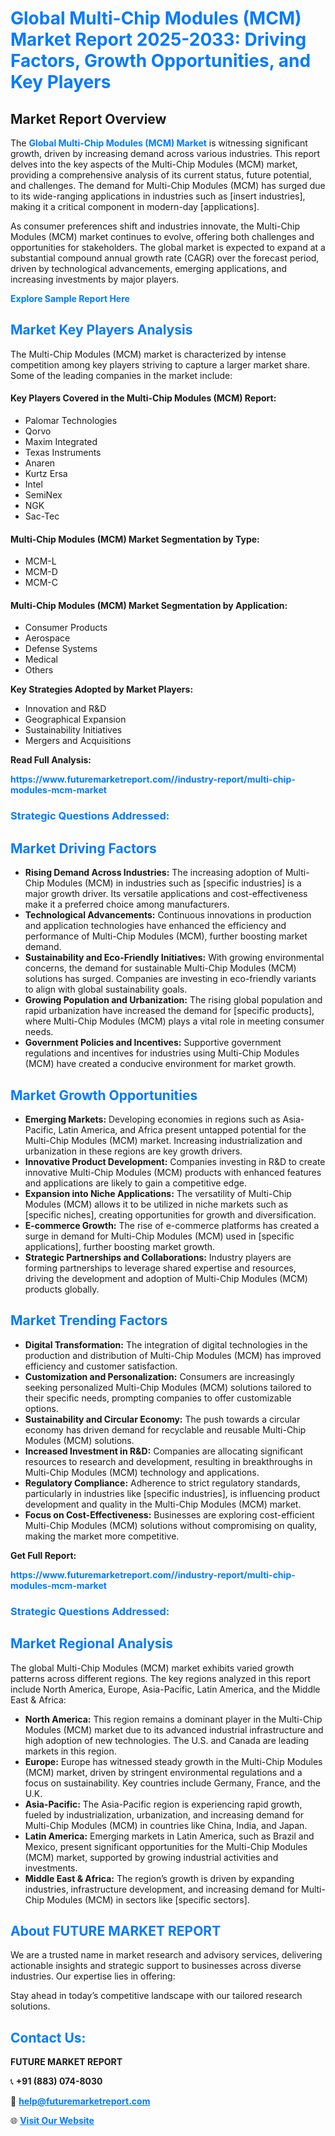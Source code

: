 <h1 style="color: #007BFF;">Global Multi-Chip Modules (MCM) Market Report 2025-2033: Driving Factors, Growth Opportunities, and Key Players</h1>

<section id="overview">
<h2>Market Report Overview</h2>
<p>The <a href="https://www.futuremarketreport.com//industry-report/multi-chip-modules-mcm-market" style="color: #007BFF; text-decoration: none;"><strong>Global Multi-Chip Modules (MCM) Market</strong></a> is witnessing significant growth, driven by increasing demand across various industries. This report delves into the key aspects of the Multi-Chip Modules (MCM) market, providing a comprehensive analysis of its current status, future potential, and challenges. The demand for Multi-Chip Modules (MCM) has surged due to its wide-ranging applications in industries such as [insert industries], making it a critical component in modern-day [applications].</p>
<p>As consumer preferences shift and industries innovate, the Multi-Chip Modules (MCM) market continues to evolve, offering both challenges and opportunities for stakeholders. The global market is expected to expand at a substantial compound annual growth rate (CAGR) over the forecast period, driven by technological advancements, emerging applications, and increasing investments by major players.</p>
</section>

<section id="overview">
<p><a href="https://www.futuremarketreport.com//request-sample/reportId=59901" style="color: #007BFF; text-decoration: none;"><strong>Explore Sample Report Here</strong></a></p>
</section>

<section id="key-players">
<h2 style="color: #007BFF;">Market Key Players Analysis</h2>
<p>The Multi-Chip Modules (MCM) market is characterized by intense competition among key players striving to capture a larger market share. Some of the leading companies in the market include:</p>
<h4>Key Players Covered in the Multi-Chip Modules (MCM) Report:</h4>
<ul><li>Palomar Technologies</li><li>Qorvo</li><li>Maxim Integrated</li><li>Texas Instruments</li><li>Anaren</li><li>Kurtz Ersa</li><li>Intel</li><li>SemiNex</li><li>NGK</li><li>Sac-Tec</li></ul>
<h4>Multi-Chip Modules (MCM) Market Segmentation by Type:</h4>
<ul><li>MCM-L</li><li>MCM-D</li><li>MCM-C</li></ul>

<h4>Multi-Chip Modules (MCM) Market Segmentation by Application:</h4>
<ul><li>Consumer Products</li><li>Aerospace</li><li>Defense Systems</li><li>Medical</li><li>Others</li></ul>
<p><strong>Key Strategies Adopted by Market Players:</strong></p>
<ul>
<li>Innovation and R&D</li>
<li>Geographical Expansion</li>
<li>Sustainability Initiatives</li>
<li>Mergers and Acquisitions</li>
</ul>
</section>

<section>
<p><strong>Read Full Analysis: </strong></p><a href="https://www.futuremarketreport.com//industry-report/multi-chip-modules-mcm-market" style="color: #007BFF; text-decoration: none;"><strong>https://www.futuremarketreport.com//industry-report/multi-chip-modules-mcm-market</strong></a>
<h3 style="color: #007BFF;">Strategic Questions Addressed:</h3>
</section>

<section id="driving-factors">
<h2 style="color: #007BFF;">Market Driving Factors</h2>
<ul>
<li><strong>Rising Demand Across Industries:</strong> The increasing adoption of Multi-Chip Modules (MCM) in industries such as [specific industries] is a major growth driver. Its versatile applications and cost-effectiveness make it a preferred choice among manufacturers.</li>
<li><strong>Technological Advancements:</strong> Continuous innovations in production and application technologies have enhanced the efficiency and performance of Multi-Chip Modules (MCM), further boosting market demand.</li>
<li><strong>Sustainability and Eco-Friendly Initiatives:</strong> With growing environmental concerns, the demand for sustainable Multi-Chip Modules (MCM) solutions has surged. Companies are investing in eco-friendly variants to align with global sustainability goals.</li>
<li><strong>Growing Population and Urbanization:</strong> The rising global population and rapid urbanization have increased the demand for [specific products], where Multi-Chip Modules (MCM) plays a vital role in meeting consumer needs.</li>
<li><strong>Government Policies and Incentives:</strong> Supportive government regulations and incentives for industries using Multi-Chip Modules (MCM) have created a conducive environment for market growth.</li>
</ul>
</section>

<section id="growth-opportunities">
<h2 style="color: #007BFF;">Market Growth Opportunities</h2>
<ul>
<li><strong>Emerging Markets:</strong> Developing economies in regions such as Asia-Pacific, Latin America, and Africa present untapped potential for the Multi-Chip Modules (MCM) market. Increasing industrialization and urbanization in these regions are key growth drivers.</li>
<li><strong>Innovative Product Development:</strong> Companies investing in R&D to create innovative Multi-Chip Modules (MCM) products with enhanced features and applications are likely to gain a competitive edge.</li>
<li><strong>Expansion into Niche Applications:</strong> The versatility of Multi-Chip Modules (MCM) allows it to be utilized in niche markets such as [specific niches], creating opportunities for growth and diversification.</li>
<li><strong>E-commerce Growth:</strong> The rise of e-commerce platforms has created a surge in demand for Multi-Chip Modules (MCM) used in [specific applications], further boosting market growth.</li>
<li><strong>Strategic Partnerships and Collaborations:</strong> Industry players are forming partnerships to leverage shared expertise and resources, driving the development and adoption of Multi-Chip Modules (MCM) products globally.</li>
</ul>
</section>

<section id="trending-factors">
<h2 style="color: #007BFF;">Market Trending Factors</h2>
<ul>
<li><strong>Digital Transformation:</strong> The integration of digital technologies in the production and distribution of Multi-Chip Modules (MCM) has improved efficiency and customer satisfaction.</li>
<li><strong>Customization and Personalization:</strong> Consumers are increasingly seeking personalized Multi-Chip Modules (MCM) solutions tailored to their specific needs, prompting companies to offer customizable options.</li>
<li><strong>Sustainability and Circular Economy:</strong> The push towards a circular economy has driven demand for recyclable and reusable Multi-Chip Modules (MCM) solutions.</li>
<li><strong>Increased Investment in R&D:</strong> Companies are allocating significant resources to research and development, resulting in breakthroughs in Multi-Chip Modules (MCM) technology and applications.</li>
<li><strong>Regulatory Compliance:</strong> Adherence to strict regulatory standards, particularly in industries like [specific industries], is influencing product development and quality in the Multi-Chip Modules (MCM) market.</li>
<li><strong>Focus on Cost-Effectiveness:</strong> Businesses are exploring cost-efficient Multi-Chip Modules (MCM) solutions without compromising on quality, making the market more competitive.</li>
</ul>
</section>

<section>
<p><strong>Get Full Report: </strong></p><a href="https://www.futuremarketreport.com//industry-report/multi-chip-modules-mcm-market" style="color: #007BFF; text-decoration: none;"><strong>https://www.futuremarketreport.com//industry-report/multi-chip-modules-mcm-market</strong></a>
<h3 style="color: #007BFF;">Strategic Questions Addressed:</h3>
</section>


<section id="regional-analysis">
<h2 style="color: #007BFF;">Market Regional Analysis</h2>
<p>The global Multi-Chip Modules (MCM) market exhibits varied growth patterns across different regions. The key regions analyzed in this report include North America, Europe, Asia-Pacific, Latin America, and the Middle East & Africa:</p>
<ul>
<li><strong>North America:</strong> This region remains a dominant player in the Multi-Chip Modules (MCM) market due to its advanced industrial infrastructure and high adoption of new technologies. The U.S. and Canada are leading markets in this region.</li>
<li><strong>Europe:</strong> Europe has witnessed steady growth in the Multi-Chip Modules (MCM) market, driven by stringent environmental regulations and a focus on sustainability. Key countries include Germany, France, and the U.K.</li>
<li><strong>Asia-Pacific:</strong> The Asia-Pacific region is experiencing rapid growth, fueled by industrialization, urbanization, and increasing demand for Multi-Chip Modules (MCM) in countries like China, India, and Japan.</li>
<li><strong>Latin America:</strong> Emerging markets in Latin America, such as Brazil and Mexico, present significant opportunities for the Multi-Chip Modules (MCM) market, supported by growing industrial activities and investments.</li>
<li><strong>Middle East & Africa:</strong> The region’s growth is driven by expanding industries, infrastructure development, and increasing demand for Multi-Chip Modules (MCM) in sectors like [specific sectors].</li>
</ul>
</section>

<footer>
<h2 style="color: #007BFF;">About FUTURE MARKET REPORT</h2>
<p>We are a trusted name in market research and advisory services, delivering actionable insights and strategic support to businesses across diverse industries. Our expertise lies in offering:</p>

<p>Stay ahead in today’s competitive landscape with our tailored research solutions.</p>

<h2 style="color: #007BFF;">Contact Us:</h2>
<p><strong>FUTURE MARKET REPORT</strong></p>
<p>📞 <strong>+91 (883) 074-8030</strong></p>
<p>📧 <strong><a href="mailto:help@futuremarketreport.com" style="color: #007BFF;">help@futuremarketreport.com</a></strong></p>
<p>🌐 <strong><a href="https://www.futuremarketreport.com/" style="color: #007BFF;">Visit Our Website</a></strong></p>
</footer>